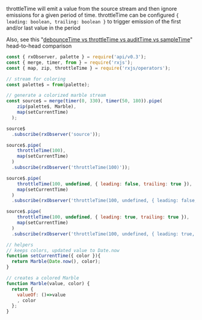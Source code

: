 <!--
name:		
title:		throttleTime
pageTitle:	RxJS throttleTime operator example
desc:		throttleTime will emit a value from the source stream and then ignore emissions for a given period of time:
docsUrl:	https://rxjs.dev/api/operators/throttleTime
-->

throttleTime will emit a value from the source stream and then ignore emissions for a given period of time. throttleTime can be configured `{ leading: boolean, trailing: boolean }` to trigger emission of the first and/or last value in the period

Also, see this "[debounceTime vs throttleTime vs auditTime vs sampleTime](/rxjs/debounceTime-vs-throttleTime-vs-auditTime-vs-sampleTime/)" head-to-head comparison

```js
const { rxObserver, palette } = require('api/v0.3');
const { merge, timer, from } = require('rxjs');
const { map, zip, throttleTime } = require('rxjs/operators');

// stream for coloring
const palette$ = from(palette);

// generate a colorized marble stream
const source$ = merge(timer(0, 330), timer(50, 180)).pipe(
    zip(palette$, Marble),
    map(setCurrentTime)
  );

source$
  .subscribe(rxObserver('source'));

source$.pipe(
    throttleTime(100),
    map(setCurrentTime)
  )
  .subscribe(rxObserver('throttleTime(100)'));

source$.pipe(
    throttleTime(100, undefined, { leading: false, trailing: true }),
    map(setCurrentTime)
  )
  .subscribe(rxObserver('throttleTime(100, undefined, { leading: false, trailing: true })'));

source$.pipe(
    throttleTime(100, undefined, { leading: true, trailing: true }),
    map(setCurrentTime)
  )
  .subscribe(rxObserver('throttleTime(100, undefined, { leading: true, trailing: true })'));

// helpers
// keeps colors, updated value to Date.now
function setCurrentTime({ color }){
  return Marble(Date.now(), color);
}

// creates a colored Marble
function Marble(value, color) {
  return {
    valueOf: ()=>value
    , color
  };
}

```